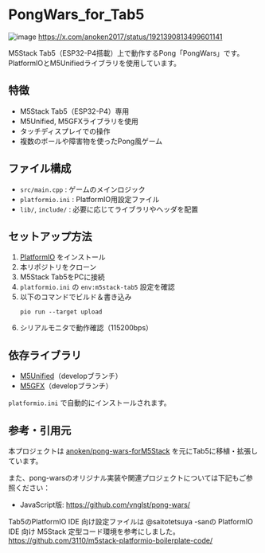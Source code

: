 # PongWars_for_Tab5 

![image](https://github.com/user-attachments/assets/5a68e7ea-dd0b-4b99-8647-844d7b10d3f9)
https://x.com/anoken2017/status/1921390813499601141

M5Stack Tab5（ESP32-P4搭載）上で動作するPong「PongWars」です。
PlatformIOとM5Unifiedライブラリを使用しています。

## 特徴
- M5Stack Tab5（ESP32-P4）専用
- M5Unified, M5GFXライブラリを使用
- タッチディスプレイでの操作
- 複数のボールや障害物を使ったPong風ゲーム

## ファイル構成
- `src/main.cpp` : ゲームのメインロジック
- `platformio.ini` : PlatformIO用設定ファイル
- `lib/`, `include/` : 必要に応じてライブラリやヘッダを配置

## セットアップ方法
1. [PlatformIO](https://platformio.org/) をインストール
2. 本リポジトリをクローン
3. M5Stack Tab5をPCに接続
4. `platformio.ini` の `env:m5stack-tab5` 設定を確認
5. 以下のコマンドでビルド＆書き込み
   ```
   pio run --target upload
   ```
6. シリアルモニタで動作確認（115200bps）

## 依存ライブラリ
- [M5Unified](https://github.com/m5stack/m5unified)（developブランチ）
- [M5GFX](https://github.com/m5stack/m5gfx)（developブランチ）

`platformio.ini` で自動的にインストールされます。

## 参考・引用元
本プロジェクトは [anoken/pong-wars-forM5Stack](https://github.com/anoken/pong-wars-forM5Stack) を元にTab5に移植・拡張しています。

また、pong-warsのオリジナル実装や関連プロジェクトについては下記もご参照ください：
- JavaScript版: https://github.com/vnglst/pong-wars/

Tab5のPlatformIO IDE 向け設定ファイルは @saitotetsuya -sanの PlatformIO IDE 向け M5Stack 定型コード環境を参考にしました。
https://github.com/3110/m5stack-platformio-boilerplate-code/
